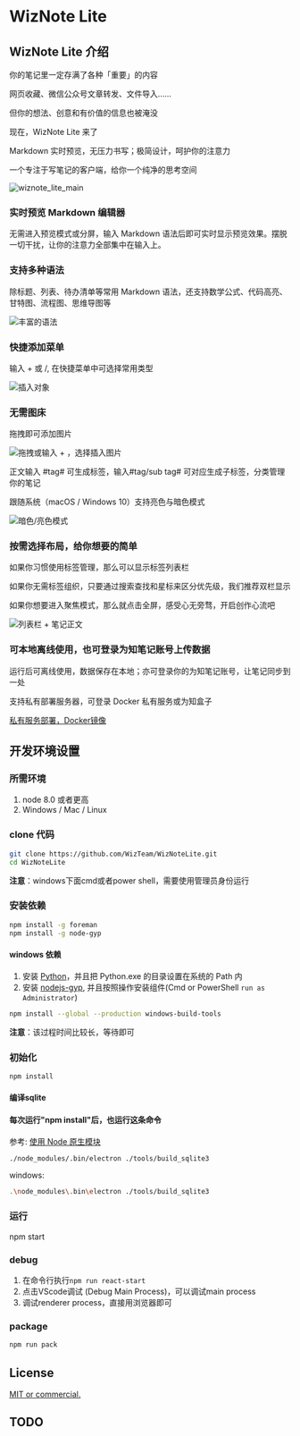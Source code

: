 # WizNote Lite

## WizNote Lite 介绍

你的笔记里一定存满了各种「重要」的内容

网页收藏、微信公众号文章转发、文件导入……

但你的想法、创意和有价值的信息也被淹没

现在，WizNote Lite 来了

Markdown 实时预览，无压力书写；极简设计，呵护你的注意力

一个专注于写笔记的客户端，给你一个纯净的思考空间

![wiznote_lite_main](./build/github/wiznnote_lite_main.png)

### 实时预览 Markdown 编辑器

无需进入预览模式或分屏，输入 Markdown 语法后即可实时显示预览效果。摆脱一切干扰，让你的注意力全部集中在输入上。

### 支持多种语法

除标题、列表、待办清单等常用 Markdown 语法，还支持数学公式、代码高亮、甘特图、流程图、思维导图等

![丰富的语法](./build/github/wiznote_lite_code.png)

### 快捷添加菜单

输入 + 或 /, 在快捷菜单中可选择常用类型

![插入对象](./build/github/wiznote_lite_insert.gif)

### 无需图床

拖拽即可添加图片

![拖拽或输入 + ，选择插入图片](./build/github/wiznote_lite_image.gif)

正文输入 #tag# 可生成标签，输入#tag/sub tag# 可对应生成子标签，分类管理你的笔记

跟随系统（macOS / Windows 10）支持亮色与暗色模式

![暗色/亮色模式](./build/github/wiznote_lite_theme.png)

### 按需选择布局，给你想要的简单

如果你习惯使用标签管理，那么可以显示标签列表栏

如果你无需标签组织，只要通过搜索查找和星标来区分优先级，我们推荐双栏显示

如果你想要进入聚焦模式，那么就点击全屏，感受心无旁骛，开启创作心流吧

![列表栏 + 笔记正文](./build/github/wiznote_lite_layout.png)

### 可本地离线使用，也可登录为知笔记账号上传数据

运行后可离线使用，数据保存在本地；亦可登录你的为知笔记账号，让笔记同步到一处

支持私有部署服务器，可登录 Docker 私有服务或为知盒子

[私有服务部署，Docker镜像](https://hub.docker.com/r/wiznote/wizserver)

## 开发环境设置

### 所需环境

1. node 8.0 或者更高
2. Windows / Mac / Linux

### clone 代码

```bash
git clone https://github.com/WizTeam/WizNoteLite.git
cd WizNoteLite
```

**注意**：windows下面cmd或者power shell，需要使用管理员身份运行

### 安装依赖

```bash
npm install -g foreman
npm install -g node-gyp
```

#### windows 依赖

1. 安装 [Python](https://www.python.org/)，并且把 Python.exe 的目录设置在系统的 Path 内
2. 安装 [nodejs-gyp](https://github.com/nodejs/node-gyp#on-windows), 并且按照操作安装组件(Cmd or PowerShell `run as Administrator`)

``` bash
npm install --global --production windows-build-tools
```

**注意**：该过程时间比较长，等待即可

### 初始化

```bash
npm install
```

#### 编译sqlite

#### 每次运行"npm install"后，也运行这条命令

参考: [使用 Node 原生模块](https://www.electronjs.org/docs/tutorial/using-native-node-modules)

```bash
./node_modules/.bin/electron ./tools/build_sqlite3
```

windows:

```bash
.\node_modules\.bin\electron ./tools/build_sqlite3
```

### 运行

npm start

### debug

1. 在命令行执行`npm run react-start`
2. 点击VScode调试 (Debug Main Process)，可以调试main process
3. 调试renderer process，直接用浏览器即可

### package

```bash
npm run pack
```

## License

[MIT or commercial.](./LICENSE.txt)

## TODO
